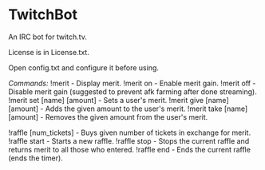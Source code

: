 TwitchBot
=========

An IRC bot for twitch.tv.

License is in License.txt.

Open config.txt and configure it before using.

*Commands:*
!merit - Display merit.
!merit on - Enable merit gain.
!merit off - Disable merit gain (suggested to prevent afk farming after done streaming).
!merit set [name] [amount] - Sets a user's merit.
!merit give [name] [amount] - Adds the given amount to the user's merit.
!merit take [name] [amount] - Removes the given amount from the user's merit.

!raffle [num_tickets] - Buys given number of tickets in exchange for merit.
!raffle start - Starts a new raffle.
!raffle stop - Stops the current raffle and returns merit to all those who entered.
!raffle end - Ends the current raffle (ends the timer).